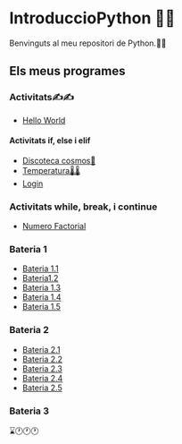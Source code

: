# IntroduccioPython 👨‍💻

Benvinguts al meu repositori de Python.👋👋

## Els meus programes
### Activitats✍✍
- [Hello World](hello_world.py)

#### Activitats if, else i elif
- [Discoteca cosmos🎉](discotecacosmos.py)
- [Temperatura🌡🌡](temperatura.py)
- [Login](login.py)

### Activitats while, break, i continue
- [Numero Factorial](numerofactorial.py)

### Bateria 1
- [Bateria 1.1](bateria1.1.py)
- [Bateria1.2](bateria1.2.py)
- [Bateria 1.3](bateria1.3.py)
- [Bateria 1.4](bateria1.4.py)
- [Bateria 1.5](bateria1.5.py)

### Bateria 2
- [Bateria 2.1](bateria2.1.py)
- [Bateria 2.2](bateria2.2.py)
- [Bateria 2.3](bateria2.3.py)
- [Bateria 2.4](bateria2.4.py)
- [Bateria 2.5](bateria2.5.py)

### Bateria 3
⌛🕐🕐🕐
